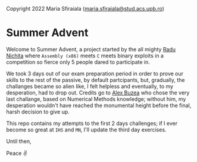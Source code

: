 Copyright 2022 Maria Sfiraiala (maria.sfiraiala@stud.acs.upb.ro)

# Summer Advent

Welcome to Summer Advent, a project started by the all mighty [Radu Nichita](https://github.com/RaduNichita)
where `Assembly (x86)` meets `C` meets binary exploits in a competition so fierce
only 5 people dared to participate in.

We took 3 days out of our exam preparation period in order to prove our skills
to the rest of the passive, by default partcipants, but, gradually, the challanges
became so alien like, I felt helpless and eventually, to my desperation, had to
drop out. Credits go to [Alex Buzea](https://github.com/alexandrubuzea) who chose the very last challange, based
on Numerical Methods knowledge; without him, my desperation wouldn't have reached
the monumental height before the final, harsh decision to give up.

This repo contains my attempts to the first 2 days challenges; if I ever become
so great at `IHS` and `MN`, I'll update the third day exercises.

Until then,

Peace :v:
